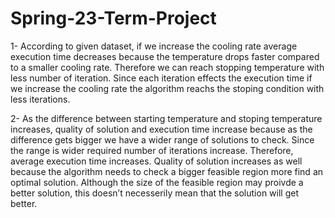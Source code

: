# Spring-23-Term-Project

1-	According to given dataset, if we increase the cooling rate average execution time decreases because the temperature drops faster compared to a smaller cooling rate. Therefore we can reach stopping temperature with less number of iteration. Since each iteration effects the execution time if we increase the cooling rate the algorithm reachs the stoping  condition with less iterations.

2-	As the difference between starting temperature and stoping temperature increases, quality of solution and execution time increase because as the difference gets bigger we have a wider range of solutions to check. Since the range is wider required number of iterations increase. Therefore, average execution time increases. Quality of solution increases as well because the algorithm needs to check a bigger feasible region more find an optimal solution. Although the size of the feasible region may proivde a better solution, this doesn’t necesserily mean that the solution will get better.
